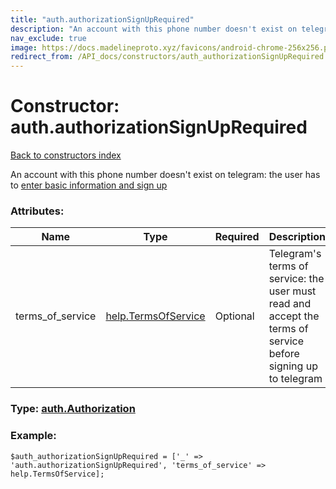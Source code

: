 ```yaml
---
title: "auth.authorizationSignUpRequired"
description: "An account with this phone number doesn't exist on telegram: the user has to enter basic information and sign up"
nav_exclude: true
image: https://docs.madelineproto.xyz/favicons/android-chrome-256x256.png
redirect_from: /API_docs/constructors/auth_authorizationSignUpRequired.html
---
```

# Constructor: auth.authorizationSignUpRequired  
[Back to constructors index](/API_docs/constructors/index.html)



An account with this phone number doesn't exist on telegram: the user has to [enter basic information and sign up](https://core.telegram.org/api/auth)

### Attributes:

| Name     |    Type       | Required | Description |
|----------|---------------|----------|-------------|
|terms\_of\_service|[help.TermsOfService](/API_docs/constructors/help.TermsOfService.html) | Optional|Telegram's terms of service: the user must read and accept the terms of service before signing up to telegram|



### Type: [auth.Authorization](/API_docs/types/auth.Authorization.html)


### Example:

```
$auth_authorizationSignUpRequired = ['_' => 'auth.authorizationSignUpRequired', 'terms_of_service' => help.TermsOfService];
```  
